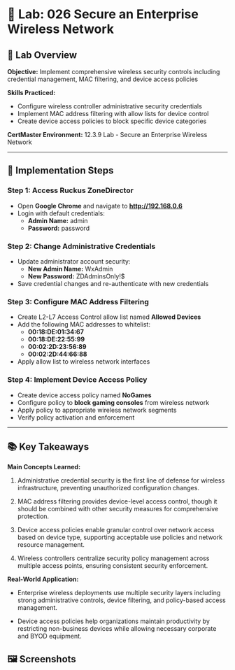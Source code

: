 # 🧪 Lab: 026 Secure an Enterprise Wireless Network

## 🎯 Lab Overview

**Objective:** Implement comprehensive wireless security controls including credential management, MAC filtering, and device access policies 

**Skills Practiced:**
- Configure wireless controller administrative security credentials
- Implement MAC address filtering with allow lists for device control
- Create device access policies to block specific device categories 

**CertMaster Environment:** 12.3.9 Lab - Secure an Enterprise Wireless Network

---
## 📝 Implementation Steps

### Step 1: Access Ruckus ZoneDirector

- Open **Google Chrome** and navigate to **http://192.168.0.6**
- Login with default credentials:
    - **Admin Name:** admin
    - **Password:** password

### Step 2: Change Administrative Credentials

- Update administrator account security:
    - **New Admin Name:** WxAdmin
    - **New Password:** ZDAdminsOnly!$
- Save credential changes and re-authenticate with new credentials

### Step 3: Configure MAC Address Filtering

- Create L2-L7 Access Control allow list named **Allowed Devices**
- Add the following MAC addresses to whitelist:
    - **00:18:DE:01:34:67**
    - **00:18:DE:22:55:99**
    - **00:02:2D:23:56:89**
    - **00:02:2D:44:66:88**
- Apply allow list to wireless network interfaces

### Step 4: Implement Device Access Policy

- Create device access policy named **NoGames**
- Configure policy to **block gaming consoles** from wireless network
- Apply policy to appropriate wireless network segments
- Verify policy activation and enforcement

---
## 📚 Key Takeaways

**Main Concepts Learned:**

1. Administrative credential security is the first line of defense for wireless infrastructure, preventing unauthorized configuration changes.
    
2. MAC address filtering provides device-level access control, though it should be combined with other security measures for comprehensive protection.
    
3. Device access policies enable granular control over network access based on device type, supporting acceptable use policies and network resource management.
    
4. Wireless controllers centralize security policy management across multiple access points, ensuring consistent security enforcement.
    

**Real-World Application:**

- Enterprise wireless deployments use multiple security layers including strong administrative controls, device filtering, and policy-based access management.
    
- Device access policies help organizations maintain productivity by restricting non-business devices while allowing necessary corporate and BYOD equipment.
    
## 🖼️ Screenshots